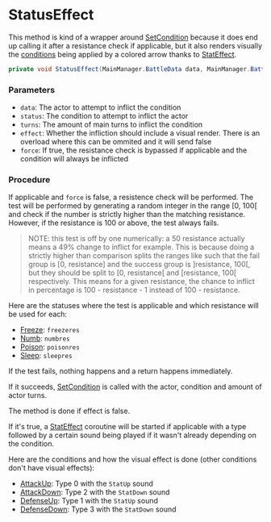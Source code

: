 # StatusEffect
This method is kind of a wrapper around [SetCondition](SetCondition.md) because it does end up calling it after a resistance check if applicable, but it also renders visually the [conditions](../Conditions.md) being applied by a colored arrow thanks to [StatEffect](../../Visual%20rendering/StatEffect.md).

```cs
private void StatusEffect(MainManager.BattleData data, MainManager.BattleCondition status, int turns, bool effect, bool force = false)
```

### Parameters

- `data`: The actor to attempt to inflict the condition
- `status`: The condition to attempt to inflict the actor
- `turns`: The amount of main turns to inflict the condition
- `effect`: Whether the infliction should include a visual render. There is an overload where this can be ommited and it will send false
- `force`: If true, the resistance check is bypassed if applicable and the condition will always be inflicted

### Procedure

If applicable and `force` is false, a resistence check will be performed. The test will be performed by generating a random integer in the range \[0, 100\[ and check if the number is strictly higher than the matching resistance. However, if the resistance is 100 or above, the test always fails.

> NOTE: this test is off by one numerically: a 50 resistance actually means a 49% change to inflict for example. This is because doing a strictly higher than comparison splits the ranges like such that the fail group is \[0, resistance\] and the success group is \]resistance, 100\[, but they should be split to \[0, resistance\[ and \[resistance, 100\[ respectively. This means for a given resistance, the chance to inflict in percentage is 100 - resistance - 1 instead of 100 - resistance.

Here are the statuses where the test is applicable and which resistance will be used for each:

- [Freeze](../BattleCondition/Freeze.md): `freezeres`
- [Numb](../BattleCondition/Numb.md): `numbres`
- [Poison](../BattleCondition/Poison.md): `poisonres`
- [Sleep](../BattleCondition/Sleep.md): `sleepres`

If the test fails, nothing happens and a return happens immediately.

If it succeeds, [SetCondition](SetCondition.md) is called with the actor, condition and amount of actor turns.

The method is done if effect is false.

If it's true, a [StatEffect](../../Visual%20rendering/StatEffect.md) coroutine will be started if applicable with a type followed by a certain sound being played if it wasn't already depending on the condition.

Here are the conditions and how the visual effect is done (other conditions don't have visual effects):

- [AttackUp](../BattleCondition/AttackUp.md): Type 0 with the `StatUp` sound
- [AttackDown](../BattleCondition/AttackDown.md): Type 2 with the `StatDown` sound
- [DefenseUp](../BattleCondition/DefenseUp.md): Type 1 with the `StatUp` sound
- [DefenseDown](../BattleCondition/DefenseDown.md): Type 3 with the `StatDown` sound
